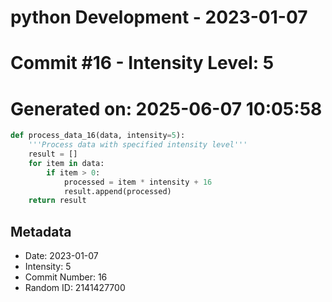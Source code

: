 ﻿# python Development - 2023-01-07
# Commit #16 - Intensity Level: 5
# Generated on: 2025-06-07 10:05:58
```python
def process_data_16(data, intensity=5):
    '''Process data with specified intensity level'''
    result = []
    for item in data:
        if item > 0:
            processed = item * intensity + 16
            result.append(processed)
    return result
```
## Metadata
- Date: 2023-01-07
- Intensity: 5
- Commit Number: 16
- Random ID: 2141427700
